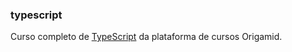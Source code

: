 ### typescript

Curso completo de [TypeScript](https://www.typescriptlang.org/) da plataforma de cursos Origamid.
